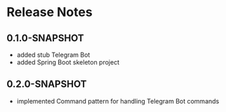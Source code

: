 # Release Notes

## 0.1.0-SNAPSHOT

* added stub Telegram Bot
* added Spring Boot skeleton project

## 0.2.0-SNAPSHOT

* implemented Command pattern for handling Telegram Bot commands